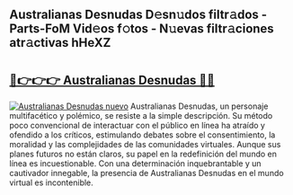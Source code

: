 ## Australianas Desnudas D𝚎sn𝚞dos filtr𝚊dos - Parts-FoM Vid𝚎os f𝚘tos - N𝚞evas filtr𝚊ciones atr𝚊ctivas hHeXZ

# <h2><a href="http://mbavubn.tromn.icu/?c=Australianas+Desnudas">🔗👉👉👉 Australianas Desnudas 🔗🔗</a></h2>

[![Australianas Desnudas nuevo](https://i.imgur.com/pEAQMta.gif)](http://mbavubn.tromn.icu/?c=Australianas+Desnudas)
Australianas Desnudas, un personaje multifacético y polémico, se resiste a la simple descripción. Su método poco convencional de interactuar con el público en línea ha atraído y ofendido a los críticos, estimulando debates sobre el consentimiento, la moralidad y las complejidades de las comunidades virtuales. Aunque sus planes futuros no están claros, su papel en la redefinición del mundo en línea es incuestionable. Con una determinación inquebrantable y un cautivador innegable, la presencia de Australianas Desnudas en el mundo virtual es incontenible.
